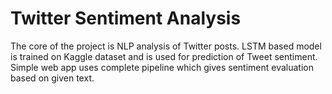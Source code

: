 # Twitter Sentiment Analysis

The core of the project is NLP analysis of Twitter posts. LSTM based model is trained on Kaggle dataset and is used 
for prediction of Tweet sentiment. Simple web app uses complete pipeline which 
gives sentiment evaluation based on given text.


